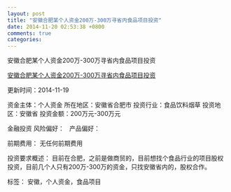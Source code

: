```yaml
---
layout: post
title: "安徽合肥某个人资金200万-300万寻省内食品项目投资"
date: 2014-11-20 02:53:38 +0800
comments: true
categories: 
---
```

安徽合肥某个人资金200万-300万寻省内食品项目投资

[安徽合肥某个人资金200万-300万寻省内食品项目投资](http://zijin.trjcn.com/detail_241706.html)

更新时间：2014-11-19

资金主体：个人资金
所在地区：安徽省合肥市
投资行业：食品饮料烟草
投资地区：安徽省
投资金额：200万元-300万元

金融投资
风险偏好：
                             
                                                                                产品偏好：

前期费用：
无任何前期费用

投资要求概述：
目前在合肥，之前是做商贸的，目前想找个食品行业的项目股权投资，目前几个人只有200万-300万的资金，只找安徽省内的，股权合作。

标签：
安徽，个人资金，食品项目

